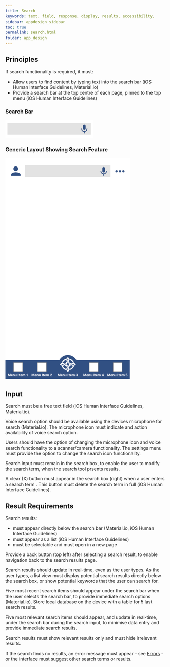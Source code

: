 ```yaml
---
title: Search 
keywords: text, field, response, display, results, accessibility, 
sidebar: appdesign_sidebar
toc: true
permalink: search.html
folder: app_design 
---
```


## Principles 
If search functionality is required, it must:
* Allow users to find content by typing text into the search bar (iOS Human Interface Guidelines, Material.io)
* Provide a search bar at the top centre of each page, pinned to the top menu (iOS Human Interface Guidelines)

### Search Bar 
<img src="/images/examples/design-standards-navigation-search-input.png" style="max-width: 2000px">

### Generic Layout Showing Search Feature
<img class="img-responsive img-thumbnail" src="/images/examples/design-standards-navigation-search-search-example.png">

## Input
Search must be a free text field (iOS Human Interface Guidelines, Material.io).  

Voice search option should be available using the devices microphone for search (Material.io).  The microphone icon must indicate and action availability of voice search option.   
 
Users should have the option of changing the microphone icon and voice search functionality to a scanner/camera functionality.  The settings menu must provide the option to change the search icon functionality.  

Search input must remain in the search box, to enable the user to modify the search term, when the search tool prsents results.  
  
A clear (X) button must appear in the search box (right) when a user enters a search term . This button must delete the search term in full (iOS Human Interface Guidelines).  

## Result Requirements

Search results:
* must appear directly below the search bar (Material.io, iOS Human Interface Guidelines)  
* must appear as a list (iOS Human Interface Guidelines)  
* must be selectable and must open in a new page  

Provide a back button (top left) after selecting a search result, to enable navigation back to the search results page.  
  
Search results should update in real-time, even as the user types.  As the user types, a list view must display potential search results directly below the search box, or show potential keywords that the user can search for.  

Five most recent search items should appear under the search bar when the user selects the search bar, to provide immediate search options (Material.io). Store local database on the device with a table for 5 last search results.

Five most relevant search items should appear, and update in real-time, under the search bar during the search input, to minimise data entry and provide immediate search results.  
  
Search results must show relevant results only and must hide irrelevant results.  

If the search finds no results, an error message must appear - see [Errors](/errors.html) - or the interface must suggest other search terms or results.  
